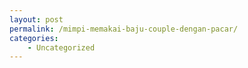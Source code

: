 ```yaml
---
layout: post
permalink: /mimpi-memakai-baju-couple-dengan-pacar/
categories:
    - Uncategorized
---
```


